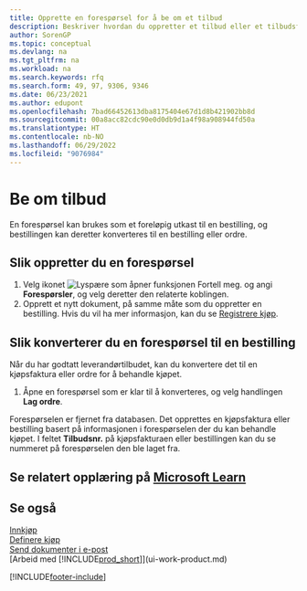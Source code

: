 ```yaml
---
title: Opprette en forespørsel for å be om et tilbud
description: Beskriver hvordan du oppretter et tilbud eller et tilbudsforespørselsdokument for å registrere tilbudet til en kunde og selge produkter under visse betingelser.
author: SorenGP
ms.topic: conceptual
ms.devlang: na
ms.tgt_pltfrm: na
ms.workload: na
ms.search.keywords: rfq
ms.search.form: 49, 97, 9306, 9346
ms.date: 06/23/2021
ms.author: edupont
ms.openlocfilehash: 7bad66452613dba8175404e67d1d8b421902bb8d
ms.sourcegitcommit: 00a8acc82cdc90e0d0db9d1a4f98a908944fd50a
ms.translationtype: HT
ms.contentlocale: nb-NO
ms.lasthandoff: 06/29/2022
ms.locfileid: "9076984"
---
```

# <a name="request-quotes"></a>Be om tilbud

En forespørsel kan brukes som et foreløpig utkast til en bestilling, og bestillingen kan deretter konverteres til en bestilling eller ordre.

## <a name="to-create-a-purchase-quote"></a>Slik oppretter du en forespørsel

1. Velg ikonet ![Lyspære som åpner funksjonen Fortell meg.](media/ui-search/search_small.png "Fortell hva du vil gjøre") og angi **Forespørsler**, og velg deretter den relaterte koblingen.
2. Opprett et nytt dokument, på samme måte som du oppretter en bestilling. Hvis du vil ha mer informasjon, kan du se [Registrere kjøp](purchasing-how-record-purchases.md).

## <a name="to-convert-a-purchase-quote-to-a-purchase-order"></a>Slik konverterer du en forespørsel til en bestilling

Når du har godtatt leverandørtilbudet, kan du konvertere det til en kjøpsfaktura eller ordre for å behandle kjøpet.

1. Åpne en forespørsel som er klar til å konverteres, og velg handlingen **Lag ordre**.

Forespørselen er fjernet fra databasen. Det opprettes en kjøpsfaktura eller bestilling basert på informasjonen i forespørselen der du kan behandle kjøpet. I feltet **Tilbudsnr.** på kjøpsfakturaen eller bestillingen kan du se nummeret på forespørselen den ble laget fra.

## <a name="see-related-training-at-microsoft-learn"></a>Se relatert opplæring på [Microsoft Learn](/learn/modules/create-purchase-documents-dynamics-365-business-central/)

## <a name="see-also"></a>Se også

[Innkjøp](purchasing-manage-purchasing.md)  
[Definere kjøp](purchasing-setup-purchasing.md)  
[Send dokumenter i e-post](ui-how-send-documents-email.md)  
[Arbeid med [!INCLUDE[prod_short](includes/prod_short.md)]](ui-work-product.md)


[!INCLUDE[footer-include](includes/footer-banner.md)]